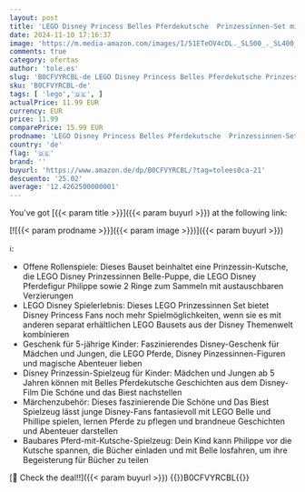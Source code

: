 ```yaml
---
layout: post
title: 'LEGO Disney Princess Belles Pferdekutsche  Prinzessinnen-Set mit Pferde-Spielzeug und Puppe  Kutsche mit Pferdefigur zum Disney Film Die Schöne und das Biest  Geschenk für Mädchen und Jungen 43233'
date: 2024-11-10 17:16:37
image: 'https://m.media-amazon.com/images/I/51ETeOV4cDL._SL500_._SL400_.jpg'
comments: true
category: ofertas
author: 'tole.es'
slug: 'B0CFVYRCBL-de LEGO Disney Princess Belles Pferdekutsche Prinzessinnen-...'
sku: 'B0CFVYRCBL-de'
tags: [ 'lego','🇩🇪', ]
actualPrice: 11.99 EUR
currency: EUR
price: 11.99
comparePrice: 15.99 EUR
prodname: 'LEGO Disney Princess Belles Pferdekutsche  Prinzessinnen-Set mit Pferde-Spielzeug und Puppe  Kutsche mit Pferdefigur zum Disney Film Die Schöne und das Biest  Geschenk für Mädchen und Jungen 43233'
country: 'de'
flag: '🇩🇪'
brand: ''
buyurl: 'https://www.amazon.de/dp/B0CFVYRCBL/?tag=tolees0ca-21'
descuento: '25.02'
average: '12.4262500000001'
---
```


You've got [{{< param title >}}]({{< param buyurl >}}) at the following link:

[![{{< param prodname >}}]({{< param image >}})]({{< param buyurl >}})

ℹ️:

- Offene Rollenspiele: Dieses Bauset beinhaltet eine Prinzessin-Kutsche, die LEGO Disney Prinzessinnen Belle-Puppe, die LEGO Disney Pferdefigur Philippe sowie 2 Ringe zum Sammeln mit austauschbaren Verzierungen
- LEGO Disney Spielerlebnis: Dieses LEGO Prinzessinnen Set bietet Disney Princess Fans noch mehr Spielmöglichkeiten, wenn sie es mit anderen separat erhältlichen LEGO Bausets aus der Disney Themenwelt kombinieren
- Geschenk für 5-jährige Kinder: Faszinierendes Disney-Geschenk für Mädchen und Jungen, die LEGO Pferde, Disney Pinzessinnen-Figuren und magische Abenteuer lieben
- Disney Prinzessin-Spielzeug für Kinder: Mädchen und Jungen ab 5 Jahren können mit Belles Pferdekutsche Geschichten aus dem Disney-Film Die Schöne und das Biest nachstellen
- Märchenzubehör: Dieses faszinierende Die Schöne und Das Biest Spielzeug lässt junge Disney-Fans fantasievoll mit LEGO Belle und Phillipe spielen, lernen Pferde zu pflegen und brandneue Geschichten und Abenteuer darstellen
- Baubares Pferd-mit-Kutsche-Spielzeug: Dein Kind kann Philippe vor die Kutsche spannen, die Bücher einladen und mit Belle losfahren, um ihre Begeisterung für Bücher zu teilen

[🛒 Check the deal!!]({{< param buyurl >}})
{{<world>}}B0CFVYRCBL{{</world>}}
